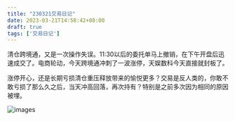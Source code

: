 ```yaml
---
title: "230321交易日记"
date: 2023-03-21T14:58:42+08:00
draft: true
tags: ['交易日记']
---
```


清仓跨境通，又是一次操作失误。11:30以后的委托单马上撤销，在下午开盘后迅速成交了。电商轮动，今天跨境通冲刺了一波涨停，天娱数科今天直接就封板了。

涨停开心，还是长期亏损清仓重压释放带来的愉悦更多？交易是反人类的，你敢不敢亏损了那么久之后，当天冲高回落，再次持有？特别是之前多次因为相同的原因被埋。

![images](/images/230321/IMG_FE60630E17D1-1.jpeg)